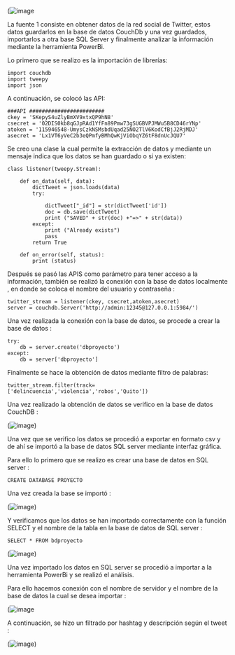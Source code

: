 
(![image](![image](https://user-images.githubusercontent.com/74840012/156652021-b6e086b8-d5d9-4275-818e-1efb4ad66ac8.png)
)


La fuente 1 consiste en obtener datos de la red social de Twitter, estos datos guardarlos en la base de datos CouchDb y una vez guardados, importarlos a otra base SQL Server y finalmente analizar la información mediante la herramienta PowerBi. 

Lo primero que se realizo es la importación de librerías:

```
import couchdb
import tweepy
import json
```
A continuación, se colocó las API:

```
###API ########################
ckey = 'SKepyS4uZlyBmXV9xtxQP9hN8'
csecret = '02DIS0kb8qGJpRAd1YfFn89Pmw73gSUGBVPJMWu5B8CD46rYNp'
atoken = '115946548-UmysCzkNSMsbdUqad25NO2TlV6KodCfBjJ2RjMDJ'
asecret = 'Lx1VT6yVeC2b3eQPmfyBMhQwKjViObqYZ6tF8dnUcJQU7'
```

Se creo una clase la cual permite la extracción de datos y mediante un mensaje indica que los datos se han guardado o si ya existen:
```
class listener(tweepy.Stream):
    
    def on_data(self, data):
        dictTweet = json.loads(data)
        try:
            
            dictTweet["_id"] = str(dictTweet['id'])
            doc = db.save(dictTweet)
            print ("SAVED" + str(doc) +"=>" + str(data))
        except:
            print ("Already exists")
            pass
        return True
    
    def on_error(self, status):
        print (status)
```
Después se pasó las APIS como parámetro para tener acceso a la información, también se realizó la conexión con la base de datos localmente , en donde se coloca el nombre del usuario y contraseña : 

```
twitter_stream = listener(ckey, csecret,atoken,asecret)
server = couchdb.Server('http://admin:12345@127.0.0.1:5984/')

```

Una vez realizada la conexión con la base de datos, se procede a crear la base de datos : 
```
try:
    db = server.create('dbproyecto')
except:
    db = server['dbproyecto']

```

Finalmente se hace la obtención de datos mediante filtro de palabras: 

```
twitter_stream.filter(track=['delincuencia','violencia','robos','Quito'])

```

Una vez realizado la obtención de datos se verifico en la base de datos CouchDB :

(![image](https://user-images.githubusercontent.com/74840012/156651676-7deeecae-13a5-4c02-8cef-1077274c0150.png))


Una vez que se verifico los datos se procedió a exportar en formato csv y de ahí se importó a la base de datos SQL server mediante interfaz gráfica.

Para ello lo primero que se realizo es crear una base de datos en SQL server :

```
CREATE DATABASE PROYECTO 

```

Una vez creada la base se importó : 


(![image](https://user-images.githubusercontent.com/74840012/156651717-4308f242-8874-45d2-b27d-f4875a27ce1c.png))


Y verificamos que los datos se han importado correctamente con la función SELECT y el nombre de la tabla en la base de datos de SQL server : 

```
SELECT * FROM bdproyecto

```

(![image](https://user-images.githubusercontent.com/74840012/156651756-66f7334d-e2e9-4478-815d-74be5fe53938.png))



Una vez importado los datos en SQL server se procedió a importar a la herramienta PowerBi y se realizó el análisis. 

Para ello hacemos conexión con el nombre de servidor y el nombre de la base de datos la cual se desea importar : 

(![image](![image](https://user-images.githubusercontent.com/74840012/156651828-910e2097-94e3-4851-8103-bc0175923ee9.png))



A continuación, se hizo un filtrado por hashtag  y descripción según el tweet : 

(![image](https://user-images.githubusercontent.com/74840012/156651857-8059745b-d341-4b74-877b-c1282046caec.png))

